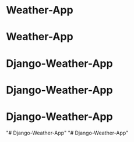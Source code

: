 # Weather-App
# Weather-App
# Django-Weather-App
# Django-Weather-App
# Django-Weather-App
"# Django-Weather-App" 
"# Django-Weather-App" 

